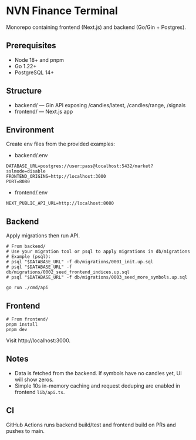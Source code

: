 # NVN Finance Terminal

Monorepo containing frontend (Next.js) and backend (Go/Gin + Postgres).

## Prerequisites
- Node 18+ and pnpm
- Go 1.22+
- PostgreSQL 14+

## Structure
- backend/ — Gin API exposing /candles/latest, /candles/range, /signals
- frontend/ — Next.js app

## Environment
Create env files from the provided examples:

- backend/.env
```
DATABASE_URL=postgres://user:pass@localhost:5432/market?sslmode=disable
FRONTEND_ORIGINS=http://localhost:3000
PORT=8080
```

- frontend/.env
```
NEXT_PUBLIC_API_URL=http://localhost:8080
```

## Backend
Apply migrations then run API.

```
# From backend/
# Use your migration tool or psql to apply migrations in db/migrations
# Example (psql):
# psql "$DATABASE_URL" -f db/migrations/0001_init.up.sql
# psql "$DATABASE_URL" -f db/migrations/0002_seed_frontend_indices.up.sql
# psql "$DATABASE_URL" -f db/migrations/0003_seed_more_symbols.up.sql

go run ./cmd/api
```

## Frontend
```
# From frontend/
pnpm install
pnpm dev
```
Visit http://localhost:3000.

## Notes
- Data is fetched from the backend. If symbols have no candles yet, UI will show zeros.
- Simple 10s in-memory caching and request deduping are enabled in frontend `lib/api.ts`.

## CI
GitHub Actions runs backend build/test and frontend build on PRs and pushes to main.
